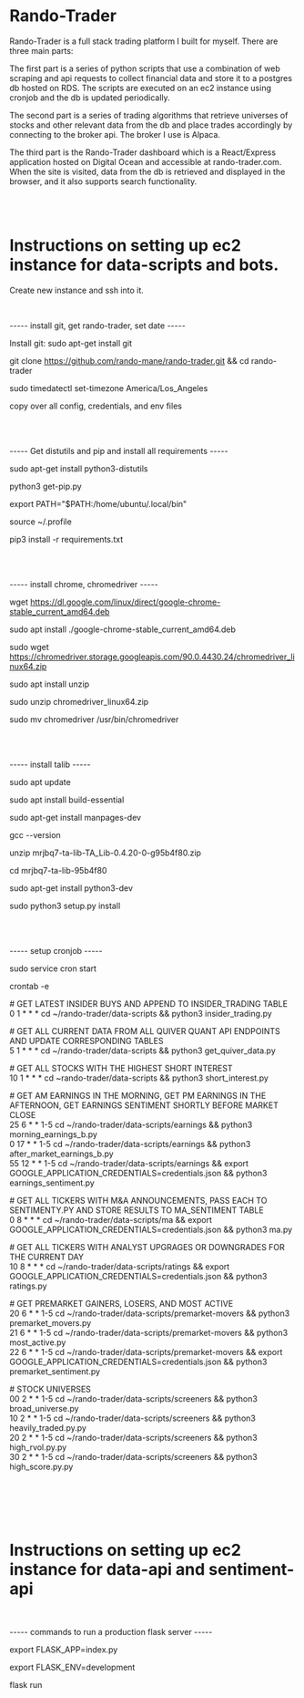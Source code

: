 # Rando-Trader

Rando-Trader is a full stack trading platform I built for myself. There are three main parts:

The first part is a series of python scripts that use a combination of web scraping and api requests to collect financial data and
store it to a postgres db hosted on RDS. The scripts are executed on an ec2 instance using cronjob and the db is updated periodically.

The second part is a series of trading algorithms that retrieve universes of stocks and other relevant data from the db and place trades
accordingly by connecting to the broker api. The broker I use is Alpaca.

The third part is the Rando-Trader dashboard which is a React/Express application hosted on Digital Ocean and accessible at rando-trader.com.
When the site is visited, data from the db is retrieved and displayed in the browser, and it also supports search functionality.  


<br />
<br />

# Instructions on setting up ec2 instance for data-scripts and bots.

Create new instance and ssh into it.  

<br />

----- install git, get rando-trader, set date -----  


Install git:  sudo apt-get install git

git clone https://github.com/rando-mane/rando-trader.git && cd rando-trader

sudo timedatectl set-timezone America/Los_Angeles

copy over all config, credentials, and env files  

<br />
<br />

----- Get distutils and pip and install all requirements -----  

sudo apt-get install python3-distutils

python3 get-pip.py

export PATH="$PATH:/home/ubuntu/.local/bin"

source ~/.profile

pip3 install -r requirements.txt  

<br />
<br />

----- install chrome, chromedriver -----  

wget https://dl.google.com/linux/direct/google-chrome-stable_current_amd64.deb

sudo apt install ./google-chrome-stable_current_amd64.deb


sudo wget https://chromedriver.storage.googleapis.com/90.0.4430.24/chromedriver_linux64.zip

sudo apt install unzip

sudo unzip chromedriver_linux64.zip

sudo mv chromedriver /usr/bin/chromedriver  

<br />
<br />

----- install talib -----

sudo apt update

sudo apt install build-essential

sudo apt-get install manpages-dev

gcc --version



unzip mrjbq7-ta-lib-TA_Lib-0.4.20-0-g95b4f80.zip

cd mrjbq7-ta-lib-95b4f80

sudo apt-get install python3-dev

sudo python3 setup.py install

<br />
<br />

----- setup cronjob -----

sudo service cron start

crontab -e  


\# GET LATEST INSIDER BUYS AND APPEND TO INSIDER_TRADING TABLE<br />
0 1 * * * cd ~/rando-trader/data-scripts && python3 insider_trading.py<br />


\# GET ALL CURRENT DATA FROM ALL QUIVER QUANT API ENDPOINTS AND UPDATE CORRESPONDING TABLES<br />
5 1 * * * cd ~/rando-trader/data-scripts && python3 get_quiver_data.py<br />


\# GET ALL STOCKS WITH THE HIGHEST SHORT INTEREST<br />
10 1 * * * cd ~rando-trader/data-scripts && python3 short_interest.py<br />


\# GET AM EARNINGS IN THE MORNING, GET PM EARNINGS IN THE AFTERNOON, GET EARNINGS SENTIMENT SHORTLY BEFORE MARKET CLOSE<br />
25 6 * * 1-5 cd ~/rando-trader/data-scripts/earnings && python3 morning_earnings_b.py<br />
0 17 * * 1-5 cd ~/rando-trader/data-scripts/earnings && python3 after_market_earnings_b.py<br />
55 12 * * 1-5 cd ~/rando-trader/data-scripts/earnings && export GOOGLE_APPLICATION_CREDENTIALS=credentials.json && python3 earnings_sentiment.py<br />


\# GET ALL TICKERS WITH M&A ANNOUNCEMENTS, PASS EACH TO SENTIMENTY.PY AND STORE RESULTS TO MA_SENTIMENT TABLE<br />
0 8 * * * cd ~/rando-trader/data-scripts/ma && export GOOGLE_APPLICATION_CREDENTIALS=credentials.json && python3 ma.py<br />


\# GET ALL TICKERS WITH ANALYST UPGRAGES OR DOWNGRADES FOR THE CURRENT DAY<br />
10 8 * * * cd ~/rando-trader/data-scripts/ratings && export GOOGLE_APPLICATION_CREDENTIALS=credentials.json && python3 ratings.py<br />


\# GET PREMARKET GAINERS, LOSERS, AND MOST ACTIVE<br />
20 6 * * 1-5 cd ~/rando-trader/data-scripts/premarket-movers && python3 premarket_movers.py<br />
21 6 * * 1-5 cd ~/rando-trader/data-scripts/premarket-movers && python3 most_active.py<br />
22 6 * * 1-5 cd ~/rando-trader/data-scripts/premarket-movers && export GOOGLE_APPLICATION_CREDENTIALS=credentials.json && python3 premarket_sentiment.py<br />


\# STOCK UNIVERSES<br />
00 2 * * 1-5 cd ~/rando-trader/data-scripts/screeners && python3 broad_universe.py<br />
10 2 * * 1-5 cd ~/rando-trader/data-scripts/screeners && python3 heavily_traded.py.py<br />
20 2 * * 1-5 cd ~/rando-trader/data-scripts/screeners && python3 high_rvol.py.py<br />
30 2 * * 1-5 cd ~/rando-trader/data-scripts/screeners && python3 high_score.py.py<br />

<br />
<br />
<br />
<br />

# Instructions on setting up ec2 instance for data-api and sentiment-api

<br />

----- commands to run a production flask server -----

export FLASK_APP=index.py

export FLASK_ENV=development

flask run








